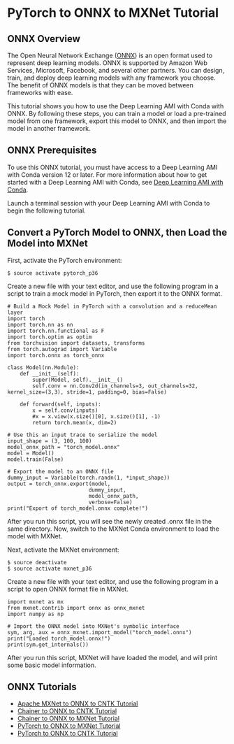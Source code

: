 # PyTorch to ONNX to MXNet Tutorial<a name="tutorial-onnx-pytorch-mxnet"></a>

## ONNX Overview<a name="tutorial-onnx-overview"></a>

The Open Neural Network Exchange \([ONNX](http://onnx.ai/)\) is an open format used to represent deep learning models\. ONNX is supported by Amazon Web Services, Microsoft, Facebook, and several other partners\. You can design, train, and deploy deep learning models with any framework you choose\. The benefit of ONNX models is that they can be moved between frameworks with ease\.

This tutorial shows you how to use the Deep Learning AMI with Conda with ONNX\. By following these steps, you can train a model or load a pre\-trained model from one framework, export this model to ONNX, and then import the model in another framework\.

## ONNX Prerequisites<a name="tutorial-onnx-prereq"></a>

To use this ONNX tutorial, you must have access to a Deep Learning AMI with Conda version 12 or later\. For more information about how to get started with a Deep Learning AMI with Conda, see [Deep Learning AMI with Conda](overview-conda.md)\.

Launch a terminal session with your Deep Learning AMI with Conda to begin the following tutorial\.

## Convert a PyTorch Model to ONNX, then Load the Model into MXNet<a name="tutorial-onnx-pytorch-mxnet-detail"></a>

First, activate the PyTorch environment:

```
$ source activate pytorch_p36
```

Create a new file with your text editor, and use the following program in a script to train a mock model in PyTorch, then export it to the ONNX format\.

```
# Build a Mock Model in PyTorch with a convolution and a reduceMean layer
import torch
import torch.nn as nn
import torch.nn.functional as F
import torch.optim as optim
from torchvision import datasets, transforms
from torch.autograd import Variable
import torch.onnx as torch_onnx

class Model(nn.Module):
    def __init__(self):
        super(Model, self).__init__()
        self.conv = nn.Conv2d(in_channels=3, out_channels=32, kernel_size=(3,3), stride=1, padding=0, bias=False)

    def forward(self, inputs):
        x = self.conv(inputs)
        #x = x.view(x.size()[0], x.size()[1], -1)
        return torch.mean(x, dim=2)

# Use this an input trace to serialize the model
input_shape = (3, 100, 100)
model_onnx_path = "torch_model.onnx"
model = Model()
model.train(False)

# Export the model to an ONNX file
dummy_input = Variable(torch.randn(1, *input_shape))
output = torch_onnx.export(model, 
                          dummy_input, 
                          model_onnx_path, 
                          verbose=False)
print("Export of torch_model.onnx complete!")
```

After you run this script, you will see the newly created \.onnx file in the same directory\. Now, switch to the MXNet Conda environment to load the model with MXNet\.

Next, activate the MXNet environment:

```
$ source deactivate
$ source activate mxnet_p36
```

Create a new file with your text editor, and use the following program in a script to open ONNX format file in MXNet\.

```
import mxnet as mx
from mxnet.contrib import onnx as onnx_mxnet
import numpy as np

# Import the ONNX model into MXNet's symbolic interface
sym, arg, aux = onnx_mxnet.import_model("torch_model.onnx")
print("Loaded torch_model.onnx!")
print(sym.get_internals())
```

After you run this script, MXNet will have loaded the model, and will print some basic model information\.

## ONNX Tutorials<a name="tutorial-onnx-footer"></a>
+ [Apache MXNet to ONNX to CNTK Tutorial](tutorial-onnx-mxnet-cntk.md)
+ [Chainer to ONNX to CNTK Tutorial](tutorial-onnx-chainer-cntk.md)
+ [Chainer to ONNX to MXNet Tutorial](tutorial-onnx-chainer-mxnet.md)
+ [PyTorch to ONNX to MXNet Tutorial](#tutorial-onnx-pytorch-mxnet)
+ [PyTorch to ONNX to CNTK Tutorial](tutorial-onnx-pytorch-cntk.md)